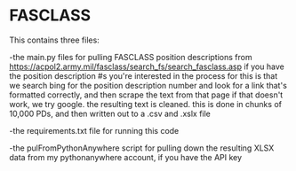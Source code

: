 # FASCLASS

This contains three files:

-the main.py files for pulling FASCLASS position descriptions from https://acpol2.army.mil/fasclass/search_fs/search_fasclass.asp if you have the position description #s you're interested in
the process for this is that we search bing for the position description number and look for a link that's formatted correctly, and then scrape the text from that page
if that doesn't work, we try google. the resulting text is cleaned.
this is done in chunks of 10,000 PDs, and then written out to a .csv and .xslx file

-the requirements.txt file for running this code

-the pulFromPythonAnywhere script for pulling down the resulting XLSX data from my pythonanywhere account, if you have the API key
